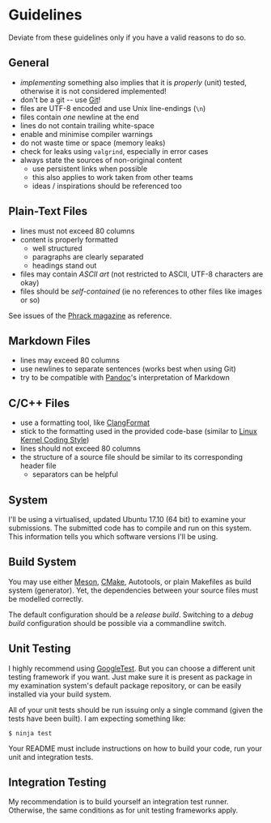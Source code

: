 # Guidelines

Deviate from these guidelines only if you have a valid reasons to do so.

## General

- *implementing* something also implies that it is *properly* (unit) tested, otherwise it is not considered implemented!
- don't be a git -- use [Git](https://git-scm.com/)!
- files are UTF-8 encoded and use Unix line-endings (`\n`)
- files contain *one* newline at the end
- lines do not contain trailing white-space
- enable and minimise compiler warnings
- do not waste time or space (memory leaks)
- check for leaks using `valgrind`, especially in error cases
- always state the sources of non-original content
    - use persistent links when possible
    - this also applies to work taken from other teams
    - ideas / inspirations should be referenced too

## Plain-Text Files

- lines must not exceed 80 columns
- content is properly formatted
    - well structured
    - paragraphs are clearly separated
    - headings stand out
- files may contain *ASCII art* (not restricted to ASCII, UTF-8 characters are okay)
- files should be *self-contained* (ie no references to other files like images or so)

See issues of the [Phrack magazine](http://www.phrack.org/) as reference.

## Markdown Files

- lines may exceed 80 columns
- use newlines to separate sentences (works best when using Git)
- try to be compatible with [Pandoc](https://pandoc.org/)'s interpretation of Markdown

## C/C++ Files

- use a formatting tool, like [ClangFormat](https://clang.llvm.org/docs/ClangFormat.html)
- stick to the formatting used in the provided code-base (similar to [Linux Kernel Coding Style](https://www.kernel.org/doc/html/v4.10/process/coding-style.html))
- lines should not exceed 80 columns
- the structure of a source file should be similar to its corresponding header file
    - separators can be helpful

## System

I'll be using a virtualised, updated Ubuntu 17.10 (64 bit) to examine your submissions.
The submitted code has to compile and run on this system.
This information tells you which software versions I'll be using.

## Build System

You may use either [Meson], [CMake], Autotools, or plain Makefiles as build system (generator).
Yet, the dependencies between your source files must be modelled correctly.

[Meson]: <http://mesonbuild.com/>
[CMake]: <https://cmake.org/>

The default configuration should be a *release build*.
Switching to a *debug build* configuration should be possible via a commandline switch.

## Unit Testing

I highly recommend using [GoogleTest](https://github.com/google/googletest).
But you can choose a different unit testing framework if you want.
Just make sure it is present as package in my examination system's default package repository, or can be easily installed via your build system.

All of your unit tests should be run issuing only a single command (given the tests have been built).
I am expecting something like:

    $ ninja test

Your README must include instructions on how to build your code, run your unit and integration tests.

## Integration Testing

My recommendation is to build yourself an integration test runner.
Otherwise, the same conditions as for unit testing frameworks apply.
